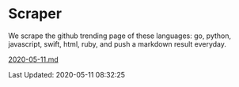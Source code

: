 # Scraper

We scrape the github trending page of these languages: go, python, javascript, swift, html, ruby, and push a markdown result everyday.

[2020-05-11.md](https://github.com/henson/Scraper/blob/master/2020-05-11.md)

Last Updated: 2020-05-11 08:32:25